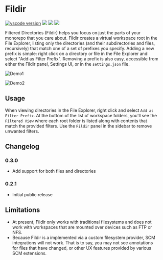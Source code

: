 # Fildir

[![vscode version][vs-image]][vs-url]
![][install-url]
![][rate-url]
![][license-url]

Filtered Directories (Fildir) helps you focus on just the parts of your monorepo that you care about. Fildir creates a virtual workspace root in the File Explorer, listing only the directories (and their subdirectories and files, recursively) that match one of a set of prefixes you specify.  Adding a new prefix is simple: right click on a directory or file in the File Explorer and select "Add as Filter Prefix". Removing a prefix is also easy, accessible from either the Fildir panel, Settings UI, or in the `settings.json` file.

![Demo1](demo1.gif)

![Demo2](demo2.gif)

## Usage

When viewing directories in the File Explorer, right click and select `Add as Filter Prefix`. At the bottom of the list of workspace folders, you'll see the `Filtered View` where each root folder is listed along with contents that match the provided filters. Use the `Fildir` panel in the sidebar to remove unwanted filters.

## Changelog

### 0.3.0
* Add support for both files and directories

### 0.2.1
* Initial public release

## Limitations

* At present, Fildir only works with traditional filesystems and does not work with workspaces that are mounted over devices such as FTP or NFS.
* Because Fildir is a implemented via a custom filesystem provider, SCM integrations will not work. That is to say, you may not see annotations for files that have changed, or other UX features provided by various SCM extensions.


[vs-url]: https://marketplace.visualstudio.com/items?itemName=diggyk.fildir
[vs-image]: https://img.shields.io/visual-studio-marketplace/v/diggyk.fildir
[install-url]: https://img.shields.io/visual-studio-marketplace/i/diggyk.fildir
[rate-url]: https://img.shields.io/visual-studio-marketplace/r/diggyk.fildir
[license-url]: https://img.shields.io/github/license/diggyk/fildir